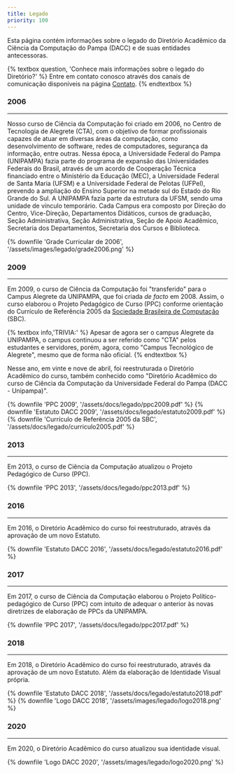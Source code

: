 ```yaml
---
title: Legado
priority: 100
---
```


Esta página contém informações sobre o legado do Diretório Acadêmico da Ciência da Computação do Pampa (DACC) e de suas entidades antecessoras.

{% textbox question, 'Conhece mais informações sobre o legado do Diretório?' %}
  Entre em contato conosco através dos canais de comunicação disponíveis na página <a href="/contato">Contato</a>.
{% endtextbox %}

### 2006
---

Nosso curso de Ciência da Computação foi criado em 2006, no Centro de Tecnologia de Alegrete (CTA), com o objetivo de formar profissionais capazes de atuar em diversas áreas da computação, como desenvolvimento de software, redes de computadores, segurança da informação, entre outras. Nessa época, a Universidade Federal do Pampa (UNIPAMPA) fazia parte do programa de expansão das Universidades Federais do Brasil, através de um acordo de Cooperação Técnica financiado entre o Ministério da Educação (MEC), a Universidade Federal de Santa Maria (UFSM) e a Universidade Federal de Pelotas (UFPel), prevendo a ampliação do Ensino Superior na metade sul do Estado do Rio Grande do Sul. A UNIPAMPA fazia parte da estrutura da UFSM, sendo uma unidade de vínculo temporário. Cada Campus era composto por Direção do Centro, Vice-Direção, Departamentos Didáticos, cursos de graduação, Seção Administrativa, Seção Administrativa, Seção de Apoio Acadêmico, Secretaria dos Departamentos, Secretaria dos Cursos e Biblioteca.

{% downfile 'Grade Curricular de 2006', '/assets/images/legado/grade2006.png' %}

### 2009
---

Em 2009, o curso de Ciência da Computação foi "transferido" para o Campus Alegrete da UNIPAMPA, que foi criada *de facto* em 2008. Assim, o curso elaborou o Projeto Pedagógico de Curso (PPC) conforme orientação do Currículo de Referência 2005 da [Sociedade Brasileira de Computação](https://www.sbc.org.br/) (SBC).

{% textbox info,'TRIVIA:' %}
  Apesar de agora ser o campus Alegrete da UNIPAMPA, o campus continuou a ser referido como "CTA" pelos estudantes e servidores, porém, agora, como "Campus Tecnológico de Alegrete", mesmo que de forma não oficial.
{% endtextbox %}

Nesse ano, em vinte e nove de abril, foi reestruturada o Diretório Acadêmico do curso, também conhecido como "Diretório Acadêmico do curso de Ciência da Computação da Universidade Federal do Pampa (DACC - Unipampa)".

{% downfile 'PPC 2009', '/assets/docs/legado/ppc2009.pdf' %}
{% downfile 'Estatuto DACC 2009', '/assets/docs/legado/estatuto2009.pdf' %}
{% downfile 'Currículo de Referência 2005 da SBC', '/assets/docs/legado/curriculo2005.pdf' %}

### 2013
---

Em 2013, o curso de Ciência da Computação atualizou o Projeto Pedagógico de Curso (PPC).

{% downfile 'PPC 2013', '/assets/docs/legado/ppc2013.pdf' %}

### 2016
---

Em 2016, o Diretório Acadêmico do curso foi reestruturado, através da aprovação de um novo Estatuto.

{% downfile 'Estatuto DACC 2016', '/assets/docs/legado/estatuto2016.pdf' %}

### 2017
---

Em 2017, o curso de Ciência da Computação elaborou o Projeto Político-pedagógico de Curso (PPC) com intuito de adequar o anterior às novas diretrizes de elaboração de PPCs da UNIPAMPA.

{% downfile 'PPC 2017', '/assets/docs/legado/ppc2017.pdf' %}

### 2018
---

Em 2018, o Diretório Acadêmico do curso foi reestruturado, através da aprovação de um novo Estatuto. Além da elaboração de Identidade Visual própria.

{% downfile 'Estatuto DACC 2018', '/assets/docs/legado/estatuto2018.pdf' %}
{% downfile 'Logo DACC 2018', '/assets/images/legado/logo2018.png' %}

### 2020
---

Em 2020, o Diretório Acadêmico do curso atualizou sua identidade visual.

{% downfile 'Logo DACC 2020', '/assets/images/legado/logo2020.png' %}
